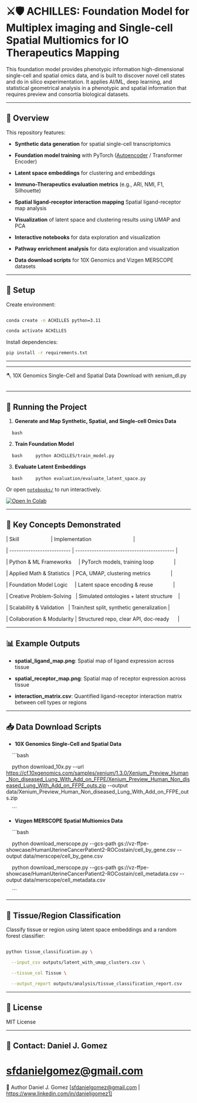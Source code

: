 # ⚔️🛡️ ACHILLES: Foundation Model for Multiplex imaging and Single-cell Spatial Multiomics for IO Therapeutics Mapping


This foundation model provides phenotypic information high-dimensional single-cell and spatial omics data, and is built to discover novel cell states and do in silico experimentation. It applies AI/ML, deep learning, and statistical geometrical analysis in a phenotypic and spatial information that requires preview and consortia biological datasets.



---



## 🚀 Overview



This repository features:


- **Synthetic data generation** for spatial single-cell transcriptomics  

- **Foundation model training** with PyTorch ([Autoencoder](training/train_model.py) / Transformer Encoder)  

- **Latent space embeddings** for clustering and embeddings 

- **Immuno-Therapeutics evaluation metrics** (e.g., ARI, NMI, F1, Silhouette)  

- **Spatial ligand-receptor interaction mapping** Spatial ligand-receptor map analysis

- **Visualization** of latent space and clustering results using UMAP and PCA

- **Interactive notebooks** for data exploration and visualization

- **Pathway enrichment analysis** for data exploration and visualization

- **Data download scripts** for 10X Genomics and Vizgen MERSCOPE datasets



---
## 🔧 Setup



Create environment:

```bash

conda create -n ACHILLES python=3.11

conda activate ACHILLES 

```



Install dependencies:

```bash
pip install -r requirements.txt
```



---
---

🪓 10X Genomics Single-Cell and Spatial Data Download with xenium_dl.py
```bash
```

---



## 🧪 Running the Project



1. **Generate and Map Synthetic, Spatial, and Single-cell Omics Data**

    ```bash
    ```



2. **Train Foundation Model**

    ```bash
    python ACHILLES/train_model.py
    ```



3. **Evaluate Latent Embeddings**

    ```bash
    python evaluation/evaluate_latent_space.py
    ```



Or open [`notebooks/`](notebooks/) to run interactively.



[![Open In Colab](https://colab.research.google.com/assets/colab-badge.svg)](https://colab.research.google.com/github/danjoegomez/ACHILLES/notebooks/01_visualize_hubmap_data.ipynb)



---



## 🧠 Key Concepts Demonstrated



| Skill                      | Implementation                             |

| -------------------------- | ------------------------------------------ |

| Python & ML Frameworks     | PyTorch models, training loop              |

| Applied Math & Statistics  | PCA, UMAP, clustering metrics              |

| Foundation Model Logic     | Latent space encoding & reuse              |

| Creative Problem-Solving   | Simulated ontologies + latent structure    |

| Scalability & Validation   | Train/test split, synthetic generalization |

| Collaboration & Modularity | Structured repo, clear API, doc-ready      |



---



## 📊 Example Outputs



- **spatial_ligand_map.png**: Spatial map of ligand expression across tissue  

- **spatial_receptor_map.png**: Spatial map of receptor expression across tissue  

- **interaction_matrix.csv**: Quantified ligand-receptor interaction matrix between cell types or regions  



---



## 📥 Data Download Scripts



- **10X Genomics Single-Cell and Spatial Data**  

    ```bash

    python download_10x.py --url https://cf.10xgenomics.com/samples/xenium/1.3.0/Xenium_Preview_Human_Non_diseased_Lung_With_Add_on_FFPE/Xenium_Preview_Human_Non_diseased_Lung_With_Add_on_FFPE_outs.zip --output data/Xenium_Preview_Human_Non_diseased_Lung_With_Add_on_FFPE_outs.zip

    ```



- **Vizgen MERSCOPE Spatial Multiomics Data**  

    ```bash

    python download_merscope.py --gcs-path gs://vz-ffpe-showcase/HumanUterineCancerPatient2-ROCostain/cell_by_gene.csv --output data/merscope/cell_by_gene.csv

    python download_merscope.py --gcs-path gs://vz-ffpe-showcase/HumanUterineCancerPatient2-ROCostain/cell_metadata.csv --output data/merscope/cell_metadata.csv

    ```

---



## 🧬 Tissue/Region Classification 



Classify tissue or region using latent space embeddings and a random forest classifier:



```bash

python tissue_classification.py \

  --input_csv outputs/latent_with_umap_clusters.csv \

  --tissue_col Tissue \

  --output_report outputs/analysis/tissue_classification_report.csv

```



---



## 📜 License

MIT License


---



## 👤 Contact: Daniel J. Gomez  

[sfdanielgomez@gmail.com](mailto:sfdanielgomez@gmail.com) 
=======
👤 Author
Daniel J. Gomez
[sfdanielgomez@gmail.com | https://www.linkedin.com/in/danieljgomez1]
